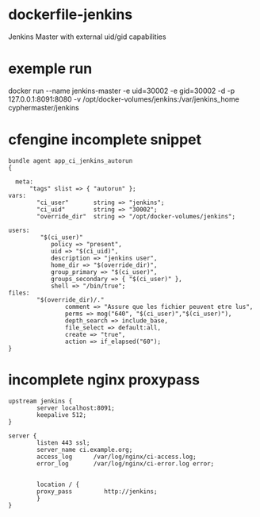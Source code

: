 # dockerfile-jenkins
Jenkins Master with external uid/gid capabilities

# exemple run
docker run --name jenkins-master  -e uid=30002 -e gid=30002 -d -p 127.0.0.1:8091:8080 -v /opt/docker-volumes/jenkins:/var/jenkins_home cyphermaster/jenkins

# cfengine incomplete snippet
~~~~
bundle agent app_ci_jenkins_autorun
{

  meta:
      "tags" slist => { "autorun" };
vars:
        "ci_user"       string => "jenkins";
        "ci_uid"        string => "30002";
        "override_dir"  string => "/opt/docker-volumes/jenkins";

users:
         "$(ci_user)"
            policy => "present",
            uid => "$(ci_uid)",
            description => "jenkins user",
            home_dir => "$(override_dir)",
            group_primary => "$(ci_user)",
            groups_secondary => { "$(ci_user)" },
            shell => "/bin/true";
files:
        "$(override_dir)/."
                comment => "Assure que les fichier peuvent etre lus",
                perms => mog("640", "$(ci_user)","$(ci_user)"),
                depth_search => include_base,
                file_select => default:all,
                create => "true",
                action => if_elapsed("60");
}
~~~~
# incomplete nginx proxypass
~~~~
upstream jenkins {
        server localhost:8091;
        keepalive 512;
}

server {
        listen 443 ssl;
        server_name ci.example.org;
        access_log      /var/log/nginx/ci-access.log;
        error_log       /var/log/nginx/ci-error.log error;


        location / {
        proxy_pass         http://jenkins;
        }
}
~~~~

